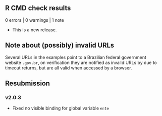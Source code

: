 ## R CMD check results

0 errors | 0 warnings | 1 note

* This is a new release.

## Note about (possibly) invalid URLs

Several URLs in the examples point to a Brazilian federal government website `.gov.br`, on verification they are notified as invalid URLs by due to timeout returns, but are all valid when accessed by a browser.

## Resubmission

### v2.0.3

- Fixed no visible binding for global variable `ente`